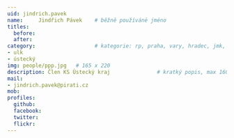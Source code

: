 ```yaml
---
uid: jindrich.pavek
name:     Jindřich Pávek  	# běžně používáné jméno
titles:
  before: 
  after:
category:                 	# kategorie: rp, praha, vary, hradec, jmk, senat
- ulk
- ústecký
img: people/ppp.jpg   # 165 x 220
description: Člen KS Ústecký kraj             	# kratký popis, max 160 znaků
mail:
- jindrich.pavek@pirati.cz
mob:			  
profiles:
  github:                 
  facebook: 		  
  twitter: 		  
  flickr:     		
---
```


